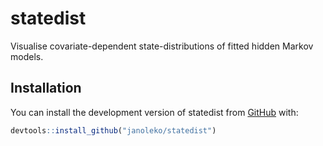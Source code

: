 
<!-- README.md is generated from README.Rmd. Please edit that file -->

# statedist

<!-- badges: start -->
<!-- [![R-CMD-check](https://github.com/janoleko/statedist/actions/workflows/R-CMD-check.yaml/badge.svg)](https://github.com/janoleko/statedist/actions/workflows/R-CMD-check.yaml) -->
<!-- badges: end -->

Visualise covariate-dependent state-distributions of fitted hidden
Markov models.

## Installation

You can install the development version of statedist from
[GitHub](https://github.com/janoleko/statedist) with:

``` r
devtools::install_github("janoleko/statedist")
```
